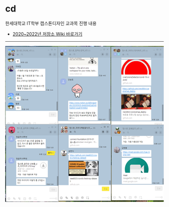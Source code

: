 # cd

한세대학교 IT학부 캡스톤디자인 교과목 진행 내용
* [2020~2022년 저장소 Wiki 바로가기](https://github.com/hansei-it/cd/wiki)
---
![readme-pic2](./image/readme-pic2.png)
